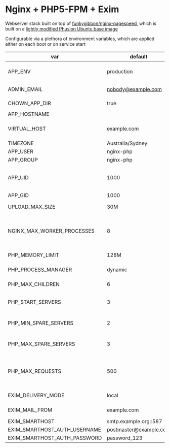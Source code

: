 # Nginx + PHP5-FPM + Exim

Webserver stack built on top of  [funkygibbon/nginx-pagespeed](https://registry.hub.docker.com/u/funkygibbon/nginx-pagespeed/), which is built on a [lightly modified Phusion Ubuntu base image](https://registry.hub.docker.com/u/funkygibbon/docker-ubuntu-base/)

Configurable via a plethora of environment variables, which are applied either on each boot or on service start

var | default | description
--- | ------- | -----------
APP_ENV | production | production, development :: 'development' enables http://www.xdebug.org/
ADMIN_EMAIL | nobody@example.com | Server administrator email, used for rerouted email in `development` mode
CHOWN_APP_DIR | true | if true, `chown $APP_USER:$APP_GROUP /app/www`
APP_HOSTNAME |  |  hostname of application
VIRTUAL_HOST | example.com | virtualhosts which this service should respond to, separated by commmas
TIMEZONE | Australia/Sydney | @todo timezone is not currently set
APP_USER | nginx-php | nginx and php5-fpm user 
APP_GROUP | nginx-php | nginx and php5-fpm group
APP_UID | 1000 | user_id - setting to the host username can be useful when mounting volumes from host > guest
APP_GID | 1000 | group_id
UPLOAD_MAX_SIZE | 30M | Maximum upload size, applied to nginx and php5-fpm
NGINX_MAX_WORKER_PROCESSES | 8 | nginx worker_processes is determined from number of processor cores on service start, up to the maximum permitted by NGINX_MAX_WORKER_PROCESSES
PHP_MEMORY_LIMIT | 128M | Maximum memory PHP can use per worker
PHP_PROCESS_MANAGER | dynamic | dynamic, static, ondemand :: PHP process manager scheme
PHP_MAX_CHILDREN | 6 | process manager maximum spawned children 
PHP_START_SERVERS | 3 | if PHP_PROCESS_MANAGER is dynamic, this is the number of children spawned on boot
PHP_MIN_SPARE_SERVERS | 2 | if PHP_PROCESS_MANAGER is dynamic, this is the minimum number of idle children 
PHP_MAX_SPARE_SERVERS | 3 | if PHP_PROCESS_MANAGER is dynamic, this is the maximum number of idle children
PHP_MAX_REQUESTS | 500 | Maximum number of requests each child process can process before terminating, which should mitigate any memory leaks. Set to 0 to disable.
EXIM_DELIVERY_MODE | local | smarthost, local :: set to smarthost to enable third party SMTP
EXIM_MAIL_FROM | example.com | domain from which exim4 mail appears to originate
EXIM_SMARTHOST | smtp.example.org::587 | smarthost relay
EXIM_SMARTHOST_AUTH_USERNAME | postmaster@example.com | smarthost auth
EXIM_SMARTHOST_AUTH_PASSWORD | password_123 | smarthost password